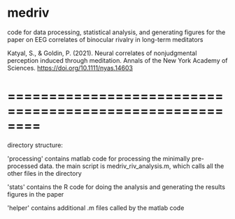 # medriv
code for data processing, statistical analysis, and generating figures for the paper on EEG correlates of binocular rivalry in long-term meditators

Katyal, S., & Goldin, P. (2021). Neural correlates of nonjudgmental perception induced through meditation. Annals of the New York Academy of Sciences. https://doi.org/10.1111/nyas.14603

========================================================
========================================================

directory structure:

'processing' contains matlab code for processing the minimally pre-processed data. the main script is medriv_riv_analysis.m, which calls all the other files in the directory

'stats' contains the R code for doing the analysis and generating the results figures in the paper 

'helper' contains additional .m files called by the matlab code
